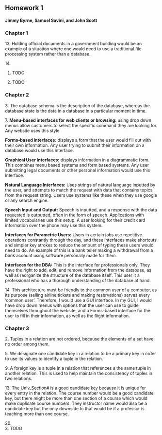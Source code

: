 ##  Homework 1
####  Jimmy Byrne, Samuel Savini, and John Scott


###  Chapter 1
13\.  Holding official documents in a government building would be an example of a situation where one would need to use a traditional file processing system rather than a database.


14\.  
  1.  TODO

  2.  TODO


###  Chapter 2
3\.  The database schema is the description of the database, whereas the database state is the data in a database in a particular moment in time.


7\.  __Menu-based interfaces for web clients or browsing:__ using drop down menus allow customers to select the specific command they are looking for. Any website uses this style

__Forms-based interfaces:__ displays a form that the user would fill out with their own information. Any user trying to submit their information on a database would use this interface.

__Graphical User Interfaces:__ displays information in a diagrammatic form. This combines menu based systems and form based systems. Any user submitting legal documents or other personal information would use this interface.

__Natural Language Interfaces:__ Uses strings of natural language inputted by the user, and attempts to match the request with data that contains topics from the request string. Users use systems like these when they use google or any search engine.

__Speech Input and Output:__ Speech is inputted, and a response with the data requested is outputted, often in the form of speech. Applications with limited vocabularies use this setup. A user looking for their credit card information over the phone may use this system.

__Interfaces for Parametric Users:__ Users in certain jobs use repetitive operations constantly through the day, and these interfaces make shortcuts and simpler key strokes to reduce the amount of typing these users would need to do. An example of this is a bank teller making a withdrawal from a bank account using software personally made for them.

__Interfaces for the DBA:__ This is the interface for professionals only. They have the right to add, edit, and remove information from the database, as well as reorganize the structure of the database itself. This user it a professional who has a thorough understanding of the database at hand.



14\.  This architecture must be friendly to the common user of a computer, as its purpose (selling airline tickets and making reservations) serves every ‘common user’. Therefore, I would use a GUI interface. In my GUI, I would have drop down menus with options that the user can use to guide themselves throughout the website, and a Forms-based interface for the user to fill in their information, as well as the flight information.


###  Chapter 3
2\.  Tuples in a relation are not ordered, because the elements of a set have no order among them.


5\.  We designate one candidate key in a relation to be a primary key in order to use its values to identify a tuple in the relation.


9\.  A foreign key is a tuple in a relation that references a the same tuple in another relation. This is used to help maintain the consistency of tuples in two relations.


13\.  The Univ_Section# is a good candidate key because it is unique for every entry in the relation. The course number would be a good candidate key, but there might be more than one section of a course which would make duplicate course numbers. They instructor name would also be a candidate key but the only downside to that would be if a professor is teaching more than one course.


20\.  
  3.  TODO
